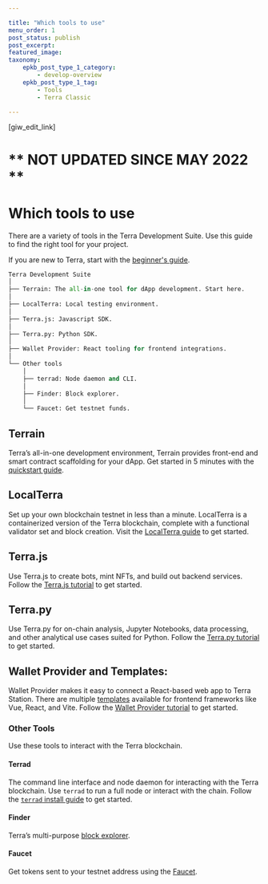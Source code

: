 ```yaml
---

title: "Which tools to use"
menu_order: 1
post_status: publish
post_excerpt: 
featured_image: 
taxonomy:
    epkb_post_type_1_category:
        - develop-overview
    epkb_post_type_1_tag:
        - Tools
        - Terra Classic

---
```

<p>[giw_edit_link]</p>

# ** NOT UPDATED SINCE MAY 2022 **

# Which tools to use

There are a variety of tools in the Terra Development Suite. Use this guide to find the right tool for your project.

If you are new to Terra, start with the [beginner's guide](./get-started.md).

```python
Terra Development Suite
│
├── Terrain: The all-in-one tool for dApp development. Start here.
│
├── LocalTerra: Local testing environment.
│
├── Terra.js: Javascript SDK.
│
├── Terra.py: Python SDK.
│
├── Wallet Provider: React tooling for frontend integrations.
│
└── Other tools
    │
    ├── terrad: Node daemon and CLI.
    │
    ├── Finder: Block explorer.
    │
    └── Faucet: Get testnet funds.
```

## Terrain

Terra’s all-in-one development environment, Terrain provides front-end and smart contract scaffolding for your dApp. Get started in 5 minutes with the [quickstart guide](./get-started.md).

## LocalTerra

Set up your own blockchain testnet in less than a minute. LocalTerra is a containerized version of the Terra blockchain, complete with a functional validator set and block creation. Visit the [LocalTerra guide](./dapp/quick-start/using-terrain-localterra.md) to get started.

## Terra<span/>.js

Use Terra<span/>.js to create bots, mint NFTs, and build out backend services. Follow the [Terra.js tutorial](./sdks/terra-js/getting-started.md) to get started.

## Terra<span/>.py

Use Terra<span/>.py for on-chain analysis, Jupyter Notebooks, data processing, and other analytical use cases suited for Python. Follow the [Terra.py tutorial](https://terra-money.github.io/terra.py/tutorial.html) to get started.

## Wallet Provider and Templates:

Wallet Provider makes it easy to connect a React-based web app to Terra Station. There are multiple [templates](https://templates.terra.money/) available for frontend frameworks like Vue, React, and Vite. Follow the [Wallet Provider tutorial](./sdks/wallet-provider/wallet-provider-tutorial.md) to get started.

### Other Tools

Use these tools to interact with the Terra blockchain.

#### Terrad

The command line interface and node daemon for interacting with the Terra blockchain. Use `terrad` to run a full node or interact with the chain. Follow the [`terrad` install guide](./how-to/terrad/install-terrad.md) to get started.

#### Finder

Terra’s multi-purpose [block explorer](https://finder.terra.money/).

#### Faucet

Get tokens sent to your testnet address using the [Faucet](https://faucet.terra.money).

